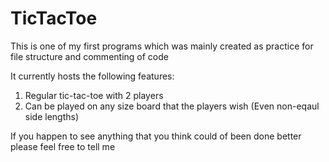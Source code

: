 # TicTacToe
This is one of my first programs which was mainly created
as practice for file structure and commenting of code

It currently hosts the following features:
  1) Regular tic-tac-toe with 2 players
  2) Can be played on any size board that the players wish
     (Even non-eqaul side lengths)
     
If you happen to see anything that you think could of been
done better please feel free to tell me


